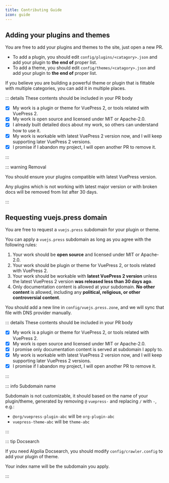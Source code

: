 ```yaml
---
title: Contributing Guide
icon: guide
---
```


## Adding your plugins and themes

You are free to add your plugins and themes to the site, just open a new PR.

- To add a plugin, you should edit `config/plugins/<catagory>.json` and add your plugin to **the end of** proper list.
- To add a theme, you should edit `config/themes/<catagory>.json` and add your plugin to **the end of** proper list.

If you believe you are building a powerful theme or plugin that is fittable with multiple categories, you can add it in multiple places.

::: details These contents should be included in your PR body

- [x] My work is a plugin or theme for VuePress 2, or tools related with VuePress 2.
- [x] My work is open source and licensed under MIT or Apache-2.0.
- [x] I already built detailed docs about my work, so others can understand how to use it.
- [x] My work is workable with latest VuePress 2 version now, and I will keep supporting later VuePress 2 versions.
- [x] I promise if I abandon my project, I will open another PR to remove it.

:::

::: warning Removal

You should ensure your plugins compatible with latest VuePress version.

Any plugins which is not working with latest major version or with broken docs will be removed from list after 30 days.

:::

## Requesting vuejs.press domain

You are free to request a `vuejs.press` subdomain for your plugin or theme.

You can apply a `vuejs.press` subdomain as long as you agree with the following rules:

1. Your work should be **open source** and licensed under MIT or Apache-2.0.
1. Your work should be plugin or theme for VuePress 2, or tools related with VuePress 2.
1. Your work should be workable with **latest VuePress 2 version** unless the latest VuePress 2 version **was released less than 30 days ago**.
1. Only documentation content is allowed at your subdomain. **No other content** is allowed, including any **political, religious, or other controversial content**.

You should add a new line in `config/vuejs.press.zone`, and we will sync that file with DNS provider manually.

::: details These contents should be included in your PR body

- [x] My work is a plugin or theme for VuePress 2, or tools related with VuePress 2.
- [x] My work is open source and licensed under MIT or Apache-2.0.
- [x] I promise only documentation content is served at subdomain I apply to.
- [x] My work is workable with latest VuePress 2 version now, and I will keep supporting later VuePress 2 versions.
- [x] I promise if I abandon my project, I will open another PR to remove it.

:::

::: info Subdomain name

Subdomain is not customizable, it should based on the name of your plugin/theme, generated by removing `@` `vuepress-` and replacing `/` with `-`, e.g.:

- `@org/vuepress-plugin-abc` will be `org-plugin-abc`
- `vuepress-theme-abc` will be `theme-abc`

:::

::: tip Docsearch

If you need Algolia Docsearch, you should modify `config/crawler.config` to add your plugin of theme.

Your index name will be the subdomain you apply.

:::
